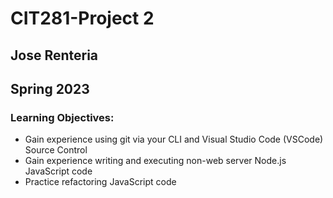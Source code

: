 # CIT281-Project 2
## Jose Renteria
## Spring 2023

### Learning Objectives:
- Gain experience using git via your CLI and Visual Studio Code (VSCode) Source Control
- Gain experience writing and executing non-web server Node.js JavaScript code
- Practice refactoring JavaScript code
